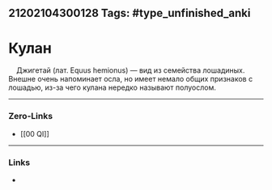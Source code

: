 21202104300128
Tags: #type_unfinished_anki
---
# Кулан

<div>&nbsp; &nbsp; Джигетай (лат. Equus hemionus) — вид из семейства лошадиных. Внешне очень напоминает осла, но имеет немало общих признаков с лошадью, из-за чего кулана нередко называют полуослом.</div>

---
### Zero-Links
- [[00 QI]]
---
### Links
-